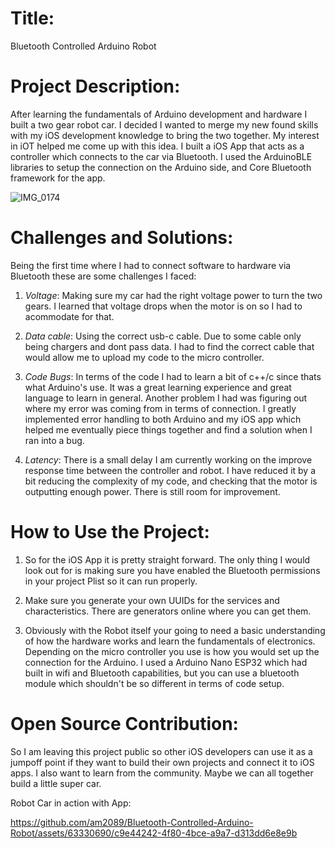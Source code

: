 # Title: 
Bluetooth Controlled Arduino Robot

# Project Description:
After learning the fundamentals of Arduino development and hardware I built a two gear robot car. 
I decided I wanted to merge my new found skills with my iOS development knowledge to bring the two together. 
My interest in iOT helped me come up with this idea. I built a iOS App that acts as a controller which connects to 
the car via Bluetooth. I used the ArduinoBLE libraries to setup the connection on the Arduino side, and Core Bluetooth framework
for the app.

![IMG_0174](https://github.com/am2089/Bluetooth-Controlled-Arduino-Robot/assets/63330690/2f8e0cf6-42ff-4270-916f-d8eb5d58c1d7)


# Challenges and Solutions:
Being the first time where I had to connect software to hardware via Bluetooth these are some challenges I faced:

1. _Voltage_: Making sure my car had the right voltage power to turn the two gears. I learned that voltage drops when the motor is on
so I had to acommodate for that.

2. _Data cable_: Using the correct usb-c cable. Due to some cable only being chargers and dont pass data. I had to find the correct cable 
that would allow me to upload my code to the micro controller.

3. _Code Bugs_: In terms of the code I had to learn a bit of c++/c since thats what Arduino's use. It was a great learning experience and 
great language to learn in general. Another problem I had was figuring out where my error was coming from in terms of connection.
I greatly implemented error handling to both Arduino and my iOS app which helped me eventually piece things together and find a solution
when I ran into a bug.

4. _Latency_: There is a small delay I am currently working on the improve response time between the controller and robot. I have reduced it by a bit
reducing the complexity of my code, and checking that the motor is outputting enough power. There is still room for improvement. 

# How to Use the Project:
1. So for the iOS App it is pretty straight forward. The only thing I would look out for is making sure you have enabled the Bluetooth permissions in your
project Plist so it can run properly.

2. Make sure you generate your own UUIDs for the services and characteristics. There are generators online where you can get them.

3. Obviously with the Robot itself your going to need a basic understanding of how the hardware works and learn the fundamentals of electronics. Depending on 
the micro controller you use is how you would set up the connection for the Arduino. I used a Arduino Nano ESP32 which had built in wifi and Bluetooth
capabilities, but you can use a bluetooth module which shouldn't be so different in terms of code setup.

# Open Source Contribution:
So I am leaving this project public so other iOS developers can use it as a jumpoff point if they want to build their own projects and connect it to iOS apps.
I also want to learn from the community. Maybe we can all together build a little super car.

Robot Car in action with App:

https://github.com/am2089/Bluetooth-Controlled-Arduino-Robot/assets/63330690/c9e44242-4f80-4bce-a9a7-d313dd6e8e9b



